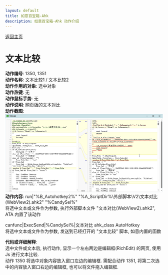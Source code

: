 ```yaml
---
layout: default
title: 如意百宝箱-Ahk
description: 如意百宝箱-Ahk 动作介绍
---
```

<link rel="stylesheet" href="../actions/css/atom-one-light.min.css">
<script src="../actions/js/highlight.min.js"></script>
<script>hljs.highlightAll();</script>

[返回主页](../index.md)

# [](#header-2) 文本比较

**动作编号**: 1350, 1351  
**动作名称**: 文本比较1 / 文本比较2  
**动作作用的对象**: 选中对象  
**动作热键**: 无  
**动作鼠标手势**: 无  
**动作说明**: 网页版的文本对比  
**动作截图**:  
  ![关闭窗口](img1/1350.png)  
**动作内容**: run|"%B_Autohotkey2%" "%A_ScriptDir%\外部脚本\V2\文本对比(WebView2).ahk2" "%CandySel%"  
将选中文本或文件作为参数, 执行外部脚本文件 "文本对比(WebView2).ahk2", ATA 内置了该动作  

canfunc|ExecSend|%CandySel%|文本对比 ahk_class AutoHotkey  
将选中文本或文件作为参数, 发送到已经打开的 "文本比较" 脚本, 如意内置的函数  

**代码或详细解释**:  
选中文件或文本后, 执行动作, 显示一个左右两边是编辑框(RichEdit) 的网页, 使用 Js 进行文本比较.  
动作 1350 将选中对象内容放入窗口左边的编辑框. 需配合动作 1351, 将第二次选中的内容放入窗口右边的编辑框, 也可以将文件拖入编辑框.  
